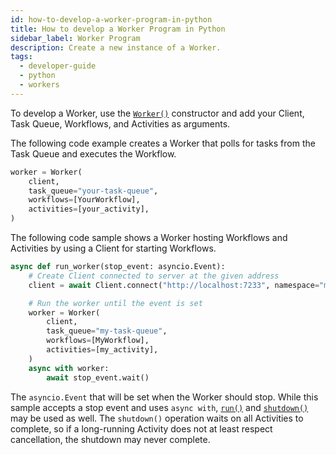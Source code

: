 ```yaml
---
id: how-to-develop-a-worker-program-in-python
title: How to develop a Worker Program in Python
sidebar_label: Worker Program
description: Create a new instance of a Worker.
tags:
  - developer-guide
  - python
  - workers
---
```


To develop a Worker, use the [`Worker()`](https://python.temporal.io/temporalio.worker.html) constructor and add your Client, Task Queue, Workflows, and Activities as arguments.

The following code example creates a Worker that polls for tasks from the Task Queue and executes the Workflow.

```python
worker = Worker(
    client,
    task_queue="your-task-queue",
    workflows=[YourWorkflow],
    activities=[your_activity],
)
```

The following code sample shows a Worker hosting Workflows and Activities by using a Client for starting Workflows.

```python
async def run_worker(stop_event: asyncio.Event):
    # Create Client connected to server at the given address
    client = await Client.connect("http://localhost:7233", namespace="my-namespace")

    # Run the worker until the event is set
    worker = Worker(
        client,
        task_queue="my-task-queue",
        workflows=[MyWorkflow],
        activities=[my_activity],
    )
    async with worker:
        await stop_event.wait()
```

The `asyncio.Event` that will be set when the Worker should stop. While this sample accepts a stop event and uses `async with`, [`run()`](https://python.temporal.io/temporalio.worker.Worker.html#run) and [`shutdown()`](https://python.temporal.io/temporalio.worker.Worker.html#shutdown) may be used as well. The `shutdown()` operation waits on all Activities to complete, so if a long-running Activity does not at least respect cancellation, the shutdown may never complete.
